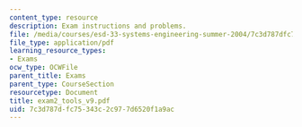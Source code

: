 ```yaml
---
content_type: resource
description: Exam instructions and problems.
file: /media/courses/esd-33-systems-engineering-summer-2004/7c3d787dfc75343c2c977d6520f1a9ac_exam2_tools_v9.pdf
file_type: application/pdf
learning_resource_types:
- Exams
ocw_type: OCWFile
parent_title: Exams
parent_type: CourseSection
resourcetype: Document
title: exam2_tools_v9.pdf
uid: 7c3d787d-fc75-343c-2c97-7d6520f1a9ac
---
```

